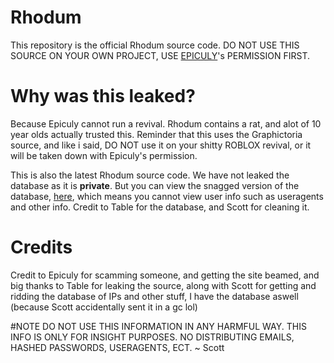 # Rhodum
This repository is the official Rhodum source code. DO NOT USE THIS SOURCE ON YOUR OWN PROJECT, USE <a href="https://github.com/Epiculy" target="_blank">EPICULY</a>'s PERMISSION FIRST.

# Why was this leaked?
Because Epiculy cannot run a revival. Rhodum contains a rat, and alot of 10 year olds actually trusted this. Reminder that this uses the Graphictoria source, and like i said, DO NOT use it on your shitty ROBLOX revival, or it will be taken down with Epiculy's permission.

This is also the latest Rhodum source code. We have not leaked the database as it is <b>private</b>. But you can view the snagged version of the database, <a href="https://github.com/qunjz/Rhodum/blob/main/rhod688055_rhodum.sql">here</a>, which means you cannot view user info such as useragents and other info. Credit to Table for the database, and Scott for cleaning it.

# Credits
Credit to Epiculy for scamming someone, and getting the site beamed, and big thanks to Table for leaking the source, along with Scott for getting and ridding the database of IPs and other stuff, I have the database aswell (because Scott accidentally sent it in a gc lol)

#NOTE
DO NOT USE THIS INFORMATION IN ANY HARMFUL WAY. THIS INFO IS ONLY FOR INSIGHT PURPOSES. NO DISTRIBUTING EMAILS, HASHED PASSWORDS, USERAGENTS, ECT.  ~ Scott
